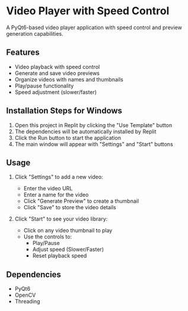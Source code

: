 
# Video Player with Speed Control

A PyQt6-based video player application with speed control and preview generation capabilities.

## Features
- Video playback with speed control
- Generate and save video previews
- Organize videos with names and thumbnails
- Play/pause functionality
- Speed adjustment (slower/faster)

## Installation Steps for Windows

1. Open this project in Replit by clicking the "Use Template" button
2. The dependencies will be automatically installed by Replit
3. Click the Run button to start the application
4. The main window will appear with "Settings" and "Start" buttons

## Usage

1. Click "Settings" to add a new video:
   - Enter the video URL
   - Enter a name for the video
   - Click "Generate Preview" to create a thumbnail
   - Click "Save" to store the video details

2. Click "Start" to see your video library:
   - Click on any video thumbnail to play
   - Use the controls to:
     - Play/Pause
     - Adjust speed (Slower/Faster)
     - Reset playback speed

## Dependencies
- PyQt6
- OpenCV
- Threading

